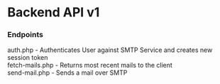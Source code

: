 # Backend API v1

### Endpoints

auth.php - Authenticates User against SMTP Service and creates new session token <br>
fetch-mails.php - Returns most recent mails to the client <br>
send-mail.php - Sends a mail over SMTP <br>
